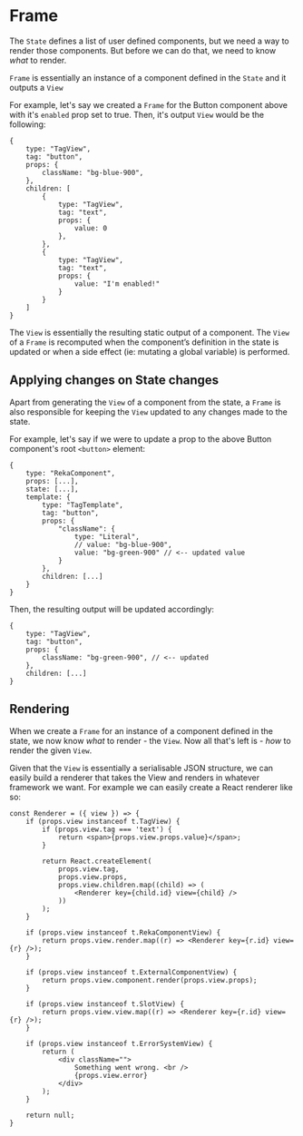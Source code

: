 # Frame 

The  `State` defines a list of user defined components, but we need a way to render those components. But before we can do that, we need to know *what* to render. 

`Frame` is essentially an instance of a component defined in the `State` and it outputs a `View` 

For example, let's say we created a `Frame` for the Button component above with it's `enabled` prop set to true. Then, it's output `View` would be the following:

```tsx
{
    type: "TagView",
    tag: "button",
    props: {
        className: "bg-blue-900",
    },
    children: [
        {
            type: "TagView",
            tag: "text",
            props: {
                value: 0
            },
        },
        {
            type: "TagView",
            tag: "text",
            props: {
                value: "I'm enabled!"
            }
        }
    ]
}
```


The `View` is essentially the resulting static output of a component. The `View` of a `Frame` is recomputed when the component’s definition in the state is updated or when a side effect (ie: mutating a global variable) is performed. 

## Applying changes on State changes

Apart from generating the `View` of a component from the state, a `Frame` is also responsible for keeping the `View` updated to any changes made to the state.

For example, let's say if we were to update a prop to the above Button component's root `<button>` element:

```tsx
{
    type: "RekaComponent",
    props: [...],
    state: [...],
    template: {
        type: "TagTemplate",
        tag: "button",
        props: {
            "className": {
                type: "Literal",
                // value: "bg-blue-900", 
                value: "bg-green-900" // <-- updated value 
            }
        },
        children: [...]
    }
}
```

Then, the resulting output will be updated accordingly:

```tsx
{
    type: "TagView",
    tag: "button",
    props: {
        className: "bg-green-900", // <-- updated 
    },
    children: [...]
}
```

## Rendering

When we create a  `Frame` for an instance of a component defined in the state, we now know *what* to render - the `View`. Now all that's left is - *how* to render the given `View`. 

Given that the `View` is essentially a serialisable JSON structure, we can easily build a renderer that takes the View and renders in whatever framework we want. For example we can easily create a React renderer like so:

```tsx
const Renderer = ({ view }) => {
    if (props.view instanceof t.TagView) {
        if (props.view.tag === 'text') {
            return <span>{props.view.props.value}</span>;
        }

        return React.createElement(
            props.view.tag,
            props.view.props,
            props.view.children.map((child) => (
                <Renderer key={child.id} view={child} />
            ))
        );
    }

    if (props.view instanceof t.RekaComponentView) {
        return props.view.render.map((r) => <Renderer key={r.id} view={r} />);
    }

    if (props.view instanceof t.ExternalComponentView) {
        return props.view.component.render(props.view.props);
    }

    if (props.view instanceof t.SlotView) {
        return props.view.view.map((r) => <Renderer key={r.id} view={r} />);
    }

    if (props.view instanceof t.ErrorSystemView) {
        return (
            <div className="">
                Something went wrong. <br />
                {props.view.error}
            </div>
        );
    }

    return null;
} 